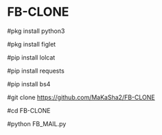 # FB-CLONE

#pkg install python3

#pkg install figlet

#pip install lolcat

#pip install requests 

#pip install bs4

#git clone https://github.com/MaKaSha2/FB-CLONE

#cd FB-CLONE

#python FB_MAIL.py
